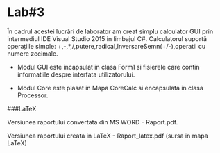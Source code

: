Lab#3
=
În cadrul acestei lucrări de laborator am creat simplu calculator GUI 
prin intermediul IDE Visual Studio 2015 in limbajul C#. Calculatorul suportă operațiile
 simple: +,-,*,/,putere,radical,InversareSemn(+/-),operatii cu numere zecimale. 

* Modul GUI este incapsulat in clasa Form1 si fisierele care contin informatiile despre interfata utilizatorului.

* Modul Core este plasat in Mapa CoreCalc si encapsulata in clasa Processor.


###LaTeX

Versiunea raportului convertata din MS WORD - Raport.pdf.

Versiunea raportului creata in LaTeX - Raport_latex.pdf (sursa in mapa LaTeX)
